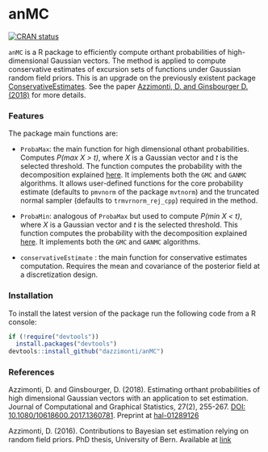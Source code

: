 
<!-- README.md is generated from README.Rmd. Please edit that file -->

# anMC

<!-- badges: start -->

[![CRAN
status](https://www.r-pkg.org/badges/version/anMC)](https://CRAN.R-project.org/package=anMC)
<!-- badges: end -->

`anMC` is a R package to efficiently compute orthant probabilities of
high-dimensional Gaussian vectors. The method is applied to compute
conservative estimates of excursion sets of functions under Gaussian
random field priors. This is an upgrade on the previously existent
package
[ConservativeEstimates](https://github.com/dazzimonti/ConservativeEstimates).
See the paper [Azzimonti, D. and Ginsbourger D.
(2018)](https://hal.archives-ouvertes.fr/hal-01289126) for more details.

### Features

The package main functions are:

- `ProbaMax`: the main function for high dimensional othant
  probabilities. Computes *P(max X \> t)*, where *X* is a Gaussian
  vector and *t* is the selected threshold. The function computes the
  probability with the decomposition explained
  [here](https://hal.archives-ouvertes.fr/hal-01289126). It implements
  both the `GMC` and `GANMC` algorithms. It allows user-defined
  functions for the core probability estimate (defaults to `pmvnorm` of
  the package `mvtnorm`) and the truncated normal sampler (defaults to
  `trmvrnorm_rej_cpp`) required in the method.

- `ProbaMin`: analogous of `ProbaMax` but used to compute *P(min X \<
  t)*, where *X* is a Gaussian vector and *t* is the selected threshold.
  This function computes the probability with the decomposition
  explained [here](https://hal.archives-ouvertes.fr/hal-01289126). It
  implements both the `GMC` and `GANMC` algorithms.

- `conservativeEstimate` : the main function for conservative estimates
  computation. Requires the mean and covariance of the posterior field
  at a discretization design.

### Installation

To install the latest version of the package run the following code from
a R console:

``` r
if (!require("devtools"))
  install.packages("devtools")
devtools::install_github("dazzimonti/anMC")
```

### References

Azzimonti, D. and Ginsbourger, D. (2018). Estimating orthant
probabilities of high dimensional Gaussian vectors with an application
to set estimation. Journal of Computational and Graphical Statistics,
27(2), 255-267. [DOI:
10.1080/10618600.2017.1360781](https://doi.org/10.1080/10618600.2017.1360781).
Preprint at
[hal-01289126](https://hal.archives-ouvertes.fr/hal-01289126)

Azzimonti, D. (2016). Contributions to Bayesian set estimation relying
on random field priors. PhD thesis, University of Bern. Available at
[link](https://biblio.unibe.ch/download/eldiss/16azzimonti_d.pdf)
